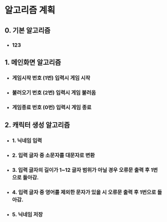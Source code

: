# 알고리즘 계획

## 0. 기본 알고리즘
* ### 123

## 1. 메인화면 알고리즘
* ### 게임시작 번호 (1번) 입력시 게임 시작
* ### 불러오기 번호 (2번) 입력시 게임 불러옴
* ### 게임종료 번호 (0번) 입력시 게임 종료

## 2. 캐릭터 생성 알고리즘
* ### 1. 닉네임 입력
* ### 2. 입력 글자 중 소문자를 대문자로 변환
* ### 3. 입력 글자의 길이가 1~12 글자 범위가 아닐 경우 오류문 출력 후 1번으로 돌아감.
* ### 4. 입력 글자 중 영어를 제외한 문자가 있을 시 오류문 출력 후 1번으로 돌아감.
* ### 5. 닉네임 저장
